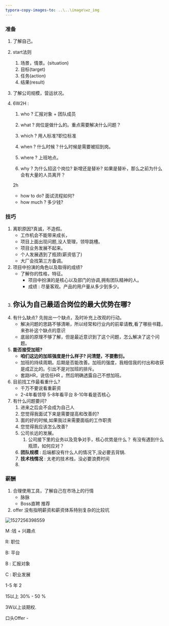 ```yaml
---
typora-copy-images-to: ..\..\image\wz_img
---
```


###  准备

1. 了解自己。

2. start法则
   1. 场景，情景。(situation) 
   2. 目标(target)
   3. 任务(action)
   4. 结果(result)

3. 了解公司规模，营运状况。

4. 6W2H : 
   1. who ? 汇报对象 + 团队成员

   2. what ? 岗位是做什么的。重点需要解决什么问题？

   3. which ? 用人标准?职位标准

   4. when ? 什么时候？什么时候是需要被招到岗。

   5. where ? 上班地点。

   6. why ? 为什么招这个岗位? 新增还是替补? 如果是替补，那么之前为什么会有大量的人员离开？

     2h

   - how to do? 面试流程如何?
   - how much ? 多少钱?

   


### 技巧

1. 离职原因?真诚，不造假。
   - 工作机会不能带来成长，
   - 项目上面出现问题,没人管理，领导跳槽。
   - 项目业务发展不起来。
   - 个人发展遇到了瓶颈(薪资低了)
   - 大厂会找第三方备调。
2. 项目中扮演的角色以及取得的成绩?
   - 了解你的性格，特征。
     - 项目中扮演的是核心以及部门的协调,拥有团队精神的人。
     - 成绩 : 尽量客观。产品的用户量从多少到多少。
3. 你认为自己最适合岗位的最大优势在哪?
   - 
4. 有什么缺点? 先抛出一个缺点，及时补充上改观的行动。
   - 解决问题的思路不够清晰，所以经常和行业内的前辈请教,看了哪些书籍，来弥补这个缺点的意识
   - 底层的原理不够了解，但是最近意识到了这个问题，怎么解决了这个问题。
5. **能否接受加班?**
   - **咱们这边的加班强度是什么样子? 问清楚，不要敷衍。**
   - 加班的持续周期。后期是否能改善。加班的强度，我相信我的付出和收获是成正比的。引出不是对加班的排斥。
   - 套路HR，说信任HR 。然后明确透露自己不想加班。
6. 目前找工作最看重什么?
   - 千万不要说看重薪资
   - 2-4年看领导 5-8年看平台 8-10年看是否核心
7. 有什么问题要问?
   1. 进来之后会不会成为自己人
   2. 您觉得我面试下来是需要提高和改善的?
   3. 面的好的时候,如果我过来需要面临的工作职责
   4. 您觉得我应该怎么改善?
   5. 公司长远的发展。
      1. 公司接下里的业务以及竞争对手，核心优势是什么？ 有没有遇到什么瓶颈，如何应对？
   6. **团队规模** : 后端都没有什么人的情况下,没必要去背锅.
   7. **技术栈情况** : 太老的技术栈，没必要浪费时间
   8. 

### 薪酬

1. 合理使用工具，了解自己在市场上的行情
   - 脉脉 
   - Boss直聘  推荐
2. offer 没有指明薪资和薪资体系特别复杂的比较坑

![1527256398559](D:\github\MyHome\image\wz_img\1527256398559.png)

M :钱 +  兴趣点

R: 职位

B: 平台

B : 汇报对象

C : 职业发展



1-5  年  2

15以上 30% - 50 %

3W以上谈期权.





口头Offer - 

